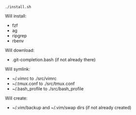 ```
./install.sh
```

Will install:
- fzf
- ag
- ripgrep
- rbenv

Will download:
- .git-completion.bash (if not already there)

Will symlink:
- ~/.vimrc to ./src/vimrc
- ~/.tmux.conf to ./src/tmux.conf
- ~/.bash_profile to ./src/bash_profile

Will create:
- ~/.vim/backup and ~/.vim/swap dirs (if not already created)
